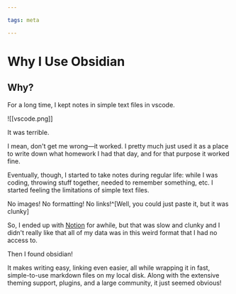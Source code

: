 ```yaml
---

tags: meta

---
```



# Why I Use Obsidian

## Why?

For a long time, I kept notes in simple text files in vscode.

![[vscode.png]]

It was terrible.

I mean, don't get me wrong—it worked.
I pretty much just used it as a place to write down what homework I had that day, and for that purpose it worked fine.

Eventually, though, I started to take notes during regular life: while I was coding, throwing stuff together, needed to remember something, etc.
I started feeling the limitations of simple text files.

No images! No formatting! No links!^[Well, you could just paste it, but it was clunky]

So, I ended up with [Notion](https://notion.so) for awhile, but that was slow and clunky and I didn't really like that all of my data was in this weird format that I had no access to.

Then I found obsidian!

It makes writing easy, linking even easier, all while wrapping it in fast, simple-to-use markdown files on my local disk. Along with the extensive theming support, plugins, and a large community, it just seemed obvious!